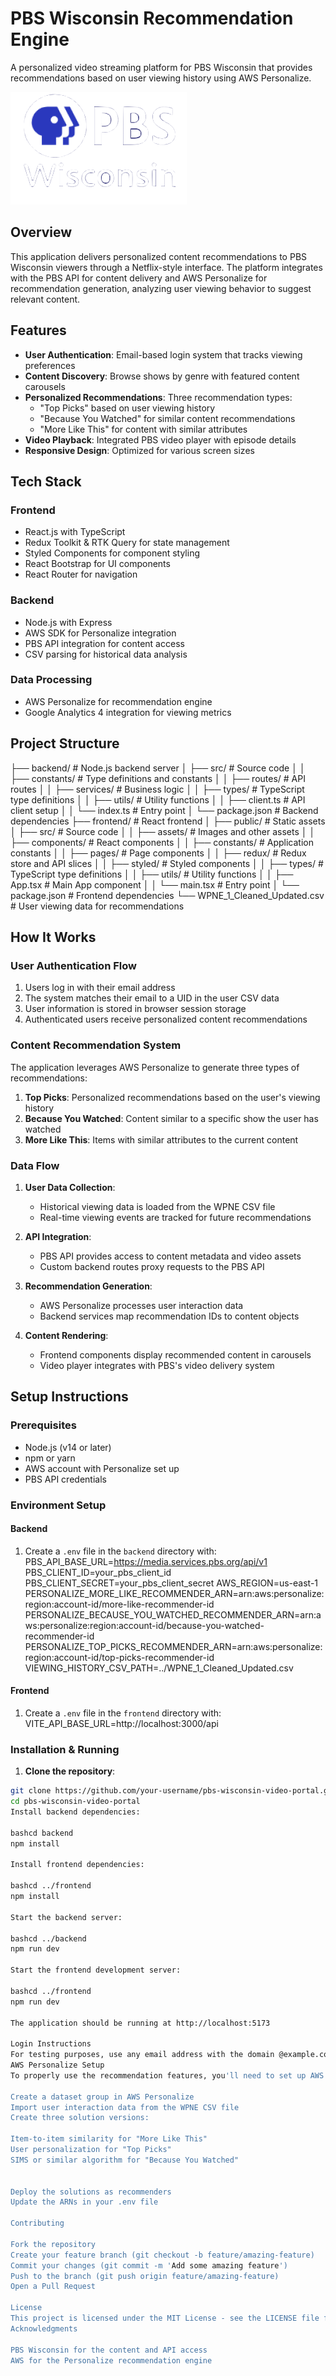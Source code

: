# PBS Wisconsin Recommendation Engine

A personalized video streaming platform for PBS Wisconsin that provides recommendations based on user viewing history using AWS Personalize.

![PBS Wisconsin](./frontend/public/transparent_logo.png)

## Overview

This application delivers personalized content recommendations to PBS Wisconsin viewers through a Netflix-style interface. The platform integrates with the PBS API for content delivery and AWS Personalize for recommendation generation, analyzing user viewing behavior to suggest relevant content.

## Features

- **User Authentication**: Email-based login system that tracks viewing preferences
- **Content Discovery**: Browse shows by genre with featured content carousels
- **Personalized Recommendations**: Three recommendation types:
  - "Top Picks" based on user viewing history
  - "Because You Watched" for similar content recommendations
  - "More Like This" for content with similar attributes
- **Video Playback**: Integrated PBS video player with episode details
- **Responsive Design**: Optimized for various screen sizes

## Tech Stack

### Frontend
- React.js with TypeScript
- Redux Toolkit & RTK Query for state management
- Styled Components for component styling
- React Bootstrap for UI components
- React Router for navigation

### Backend
- Node.js with Express
- AWS SDK for Personalize integration
- PBS API integration for content access
- CSV parsing for historical data analysis

### Data Processing
- AWS Personalize for recommendation engine
- Google Analytics 4 integration for viewing metrics

## Project Structure

├── backend/                  # Node.js backend server
│   ├── src/                  # Source code
│   │   ├── constants/        # Type definitions and constants
│   │   ├── routes/           # API routes
│   │   ├── services/         # Business logic
│   │   ├── types/            # TypeScript type definitions
│   │   ├── utils/            # Utility functions
│   │   ├── client.ts         # API client setup
│   │   └── index.ts          # Entry point
│   └── package.json          # Backend dependencies
├── frontend/                 # React frontend
│   ├── public/               # Static assets
│   ├── src/                  # Source code
│   │   ├── assets/           # Images and other assets
│   │   ├── components/       # React components
│   │   ├── constants/        # Application constants
│   │   ├── pages/            # Page components
│   │   ├── redux/            # Redux store and API slices
│   │   ├── styled/           # Styled components
│   │   ├── types/            # TypeScript type definitions
│   │   ├── utils/            # Utility functions
│   │   ├── App.tsx           # Main App component
│   │   └── main.tsx          # Entry point
│   └── package.json          # Frontend dependencies
└── WPNE_1_Cleaned_Updated.csv # User viewing data for recommendations

## How It Works

### User Authentication Flow
1. Users log in with their email address
2. The system matches their email to a UID in the user CSV data
3. User information is stored in browser session storage
4. Authenticated users receive personalized content recommendations

### Content Recommendation System
The application leverages AWS Personalize to generate three types of recommendations:

1. **Top Picks**: Personalized recommendations based on the user's viewing history
2. **Because You Watched**: Content similar to a specific show the user has watched
3. **More Like This**: Items with similar attributes to the current content

### Data Flow

1. **User Data Collection**:
   - Historical viewing data is loaded from the WPNE CSV file
   - Real-time viewing events are tracked for future recommendations

2. **API Integration**:
   - PBS API provides access to content metadata and video assets
   - Custom backend routes proxy requests to the PBS API

3. **Recommendation Generation**:
   - AWS Personalize processes user interaction data
   - Backend services map recommendation IDs to content objects

4. **Content Rendering**:
   - Frontend components display recommended content in carousels
   - Video player integrates with PBS's video delivery system

## Setup Instructions

### Prerequisites
- Node.js (v14 or later)
- npm or yarn
- AWS account with Personalize set up
- PBS API credentials

### Environment Setup

#### Backend
1. Create a `.env` file in the `backend` directory with:
PBS_API_BASE_URL=https://media.services.pbs.org/api/v1
PBS_CLIENT_ID=your_pbs_client_id
PBS_CLIENT_SECRET=your_pbs_client_secret
AWS_REGION=us-east-1
PERSONALIZE_MORE_LIKE_RECOMMENDER_ARN=arn:aws:personalize:region:account-id/more-like-recommender-id
PERSONALIZE_BECAUSE_YOU_WATCHED_RECOMMENDER_ARN=arn:aws:personalize:region:account-id/because-you-watched-recommender-id
PERSONALIZE_TOP_PICKS_RECOMMENDER_ARN=arn:aws:personalize:region:account-id/top-picks-recommender-id
VIEWING_HISTORY_CSV_PATH=../WPNE_1_Cleaned_Updated.csv

#### Frontend
1. Create a `.env` file in the `frontend` directory with:
VITE_API_BASE_URL=http://localhost:3000/api

### Installation & Running

1. **Clone the repository**:
```bash
git clone https://github.com/your-username/pbs-wisconsin-video-portal.git
cd pbs-wisconsin-video-portal
Install backend dependencies:

bashcd backend
npm install

Install frontend dependencies:

bashcd ../frontend
npm install

Start the backend server:

bashcd ../backend
npm run dev

Start the frontend development server:

bashcd ../frontend
npm run dev

The application should be running at http://localhost:5173

Login Instructions
For testing purposes, use any email address with the domain @example.com (e.g., user1@example.com). The system will check if this email exists in the CSV data and retrieve the corresponding UID.
AWS Personalize Setup
To properly use the recommendation features, you'll need to set up AWS Personalize:

Create a dataset group in AWS Personalize
Import user interaction data from the WPNE CSV file
Create three solution versions:

Item-to-item similarity for "More Like This"
User personalization for "Top Picks"
SIMS or similar algorithm for "Because You Watched"


Deploy the solutions as recommenders
Update the ARNs in your .env file

Contributing

Fork the repository
Create your feature branch (git checkout -b feature/amazing-feature)
Commit your changes (git commit -m 'Add some amazing feature')
Push to the branch (git push origin feature/amazing-feature)
Open a Pull Request

License
This project is licensed under the MIT License - see the LICENSE file for details.
Acknowledgments

PBS Wisconsin for the content and API access
AWS for the Personalize recommendation engine
